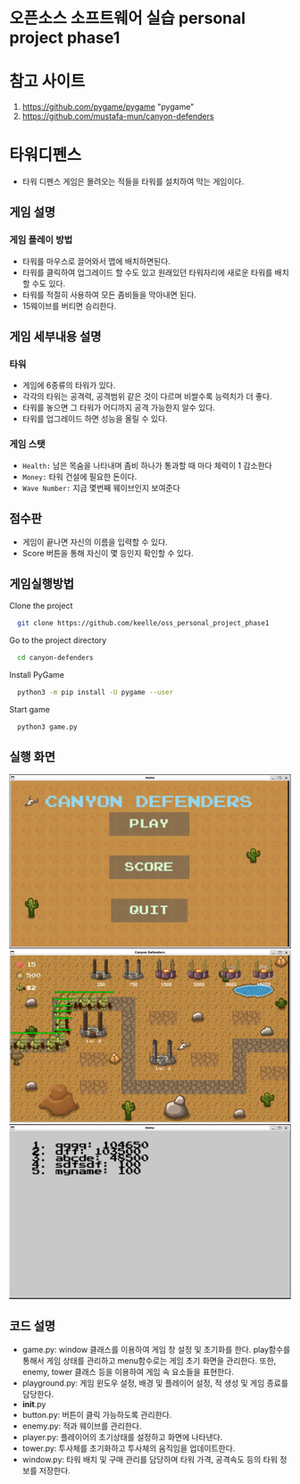 # 오픈소스 소프트웨어 실습 personal project phase1

# 참고 사이트
1) https://github.com/pygame/pygame "pygame"
2) https://github.com/mustafa-mun/canyon-defenders

# 타워디펜스
- 타워 디펜스 게임은 몰려오는 적들을 타워를 설치하여 막는 게임이다.
## 게임 설명
### 게임 플레이 방법
- 타워를 마우스로 끌어와서 맵에 배치하면된다.
- 타워를 클릭하여 업그레이드 할 수도 있고 원래있던 타워자리에 새로운 타워를 배치할 수도 있다.
- 타워를 적절히 사용하여 모든 좀비들을 막아내면 된다.
- 15웨이브를 버티면 승리한다.

## 게임 세부내용 설명
### 타워
- 게임에 6종류의 타워가 있다.
- 각각의 타워는 공격력, 공격범위 같은 것이 다르며 비쌀수록 능력치가 더 좋다.
- 타워를 놓으면 그 타워가 어디까지 공격 가능한지 알수 있다.
- 타워를 업그레이드 하면 성능을 올릴 수 있다.

### 게임 스탯

- `Health:` 남은 목숨을 나타내며 좀비 하나가 통과할 때 마다 체력이 1 감소한다
- `Money:` 타워 건설에 필요한 돈이다.
- `Wave Number:` 지금 몇번째 웨이브인지 보여준다

## 점수판
- 게임이 끝나면 자신의 이름을 입력할 수 있다.
- Score 버튼을 통해 자신이 몇 등인지 확인할 수 있다.

## 게임실행방법

Clone the project

```bash
  git clone https://github.com/keelle/oss_personal_project_phase1
```

Go to the project directory

```bash
  cd canyon-defenders
```

Install PyGame

```bash
  python3 -m pip install -U pygame --user
```

Start game

```bash
  python3 game.py
```

## 실행 화면
![](screenshots/게임사진1.png)
![](screenshots/게임사진2.png)
![](screenshots/게임사진3.png)

## 코드 설명
- game.py: window 클래스를 이용하여 게임 창 설정 및 초기화를 한다. play함수를 통해서 게임 상태를 관리하고 menu함수로는 게임 초기 화면을 관리한다. 또한, enemy, tower 클래스 등을 이용하여 게임 속 요소들을 표현한다.
- playground.py: 게임 윈도우 설정, 배경 및 플레이어 설정, 적 생성 및 게임 종료를 담당한다.
- __init__.py
- button.py: 버튼이 클릭 가능하도록 관리한다.
- enemy.py: 적과 웨이브를 관리한다.
- player.py: 플레이어의 초기상태를 설정하고 화면에 나타낸다.
- tower.py: 투사체를 초기화하고 투사체의 움직임을 업데이트한다.
- window.py: 타워 배치 및 구매 관리를 담당하며 타워 가격, 공격속도 등의 타워 정보를 저장한다.
